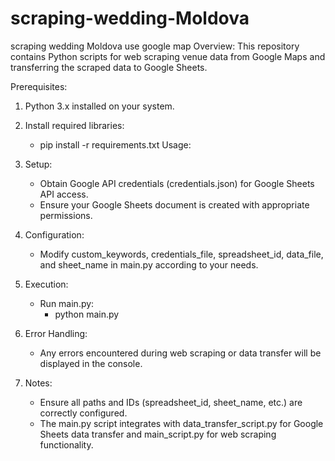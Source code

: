 # scraping-wedding-Moldova
scraping wedding Moldova use google map
Overview:
This repository contains Python scripts for web scraping venue data from Google Maps and transferring the scraped data to Google Sheets.

Prerequisites:
1. Python 3.x installed on your system.
2. Install required libraries:
    - pip install -r requirements.txt
Usage:
1. Setup:

    - Obtain Google API credentials (credentials.json) for Google Sheets API access.
    - Ensure your Google Sheets document is created with appropriate permissions.
2. Configuration:

    - Modify custom_keywords, credentials_file, spreadsheet_id, data_file, and sheet_name in main.py according to your needs.
3. Execution:
    - Run main.py:
        - python main.py
4. Error Handling:

    - Any errors encountered during web scraping or data transfer will be displayed in the console.
5. Notes:

    - Ensure all paths and IDs (spreadsheet_id, sheet_name, etc.) are correctly configured.
    - The main.py script integrates with data_transfer_script.py for Google Sheets data transfer and main_script.py for web scraping functionality.

